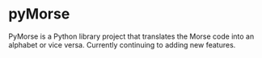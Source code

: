 # pyMorse
PyMorse is a Python library project that translates the Morse code into an alphabet or vice versa. Currently continuing to adding new features.
